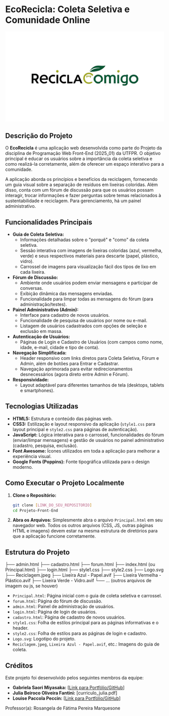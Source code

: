 # EcoRecicla: Coleta Seletiva e Comunidade Online

![Logo EcoRecicla](Logo.svg) 
## Descrição do Projeto

O **EcoRecicla** é uma aplicação web desenvolvida como parte do Projeto da disciplina de Programação Web Front-End (2025_01) da UTFPR. O objetivo principal é educar os usuários sobre a importância da coleta seletiva e como realizá-la corretamente, além de oferecer um espaço interativo para a comunidade.

A aplicação aborda os princípios e benefícios da reciclagem, fornecendo um guia visual sobre a separação de resíduos em lixeiras coloridas. Além disso, conta com um fórum de discussão para que os usuários possam interagir, trocar informações e fazer perguntas sobre temas relacionados à sustentabilidade e reciclagem. Para gerenciamento, há um painel administrativo.

## Funcionalidades Principais

* **Guia de Coleta Seletiva:**
    * Informações detalhadas sobre o "porquê" e "como" da coleta seletiva.
    * Sessão interativa com imagens de lixeiras coloridas (azul, vermelha, verde) e seus respectivos materiais para descarte (papel, plástico, vidro).
    * Carrossel de imagens para visualização fácil dos tipos de lixo em cada lixeira.
* **Fórum de Discussão:**
    * Ambiente onde usuários podem enviar mensagens e participar de conversas.
    * Exibição dinâmica das mensagens enviadas.
    * Funcionalidade para limpar todas as mensagens do fórum (para administração/testes).
* **Painel Administrativo (Admin):**
    * Interface para cadastro de novos usuários.
    * Funcionalidade de pesquisa de usuários por nome ou e-mail.
    * Listagem de usuários cadastrados com opções de seleção e exclusão em massa.
* **Autenticação de Usuários:**
    * Páginas de Login e Cadastro de Usuários (com campos como nome, idade, e-mail, cidade e tipo de conta).
* **Navegação Simplificada:**
    * Header responsivo com links diretos para Coleta Seletiva, Fórum e Admin, além de botões para Entrar e Cadastrar.
    * Navegação aprimorada para evitar redirecionamentos desnecessários (agora direto entre Admin e Fórum).
* **Responsividade:**
    * Layout adaptável para diferentes tamanhos de tela (desktops, tablets e smartphones).

## Tecnologias Utilizadas

* **HTML5:** Estrutura e conteúdo das páginas web.
* **CSS3:** Estilização e layout responsivo da aplicação (`style1.css` para layout principal e `style2.css` para páginas de autenticação).
* **JavaScript:** Lógica interativa para o carrossel, funcionalidades do fórum (enviar/limpar mensagens) e gestão de usuários no painel administrativo (cadastro, pesquisa, exclusão).
* **Font Awesome:** Ícones utilizados em toda a aplicação para melhorar a experiência visual.
* **Google Fonts (Poppins):** Fonte tipográfica utilizada para o design moderno.

## Como Executar o Projeto Localmente

1.  **Clone o Repositório:**
    ```bash
    git clone [LINK_DO_SEU_REPOSITORIO]
    cd Projeto-Front-End
    ```
2.  **Abra os Arquivos:**
    Simplesmente abra o arquivo `Principal.html` em seu navegador web. Todos os outros arquivos (CSS, JS, outras páginas HTML e imagens) devem estar na mesma estrutura de diretórios para que a aplicação funcione corretamente.

## Estrutura do Projeto
├── admin.html
├── cadastro.html
├── forum.html
├── index.html (ou Principal.html)
├── login.html
├── style1.css
├── style2.css
├── Logo.svg
├── Reciclagem.jpeg
├── Lixeira Azul - Papel.avif
├── Lixeira Vermelha - Plástico.avif
├── Lixeira Verde - Vidro.avif
└── ... (outros arquivos de imagem ou js, se houver)

* `Principal.html`: Página inicial com o guia de coleta seletiva e carrossel.
* `forum.html`: Página do fórum de discussão.
* `admin.html`: Painel de administração de usuários.
* `login.html`: Página de login de usuários.
* `cadastro.html`: Página de cadastro de novos usuários.
* `style1.css`: Folha de estilos principal para as páginas informativas e o header.
* `style2.css`: Folha de estilos para as páginas de login e cadastro.
* `Logo.svg`: Logotipo do projeto.
* `Reciclagem.jpeg`, `Lixeira Azul - Papel.avif`, etc.: Imagens do guia de coleta.

## Créditos

Este projeto foi desenvolvido pelos seguintes membros da equipe:

* **Gabriela Saori Miyasaka:** [[Link para Portfólio/GitHub](https://gsaorim.github.io/Aula_5_CSS/)]
* **Julia Beiroco Oliveira Fantini:** [curriculo_julia.pdf]
* **Louise Paccola Peccin:** [[Link para Portfólio/GitHub](https://louise-peccin.github.io/curriculo-louise/)]

Professor(a): Rosangela de Fátima Pereira Marquesone
